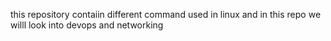this repository contaiin different command used in linux
and in this repo we willl look into devops
and networking
